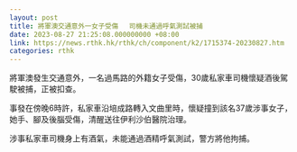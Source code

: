 ```yaml
---
layout: post
title: 將軍澳交通意外一女子受傷 　司機未通過呼氣測試被捕
date: 2023-08-27 21:25:08.000000000 +08:00
link: https://news.rthk.hk/rthk/ch/component/k2/1715374-20230827.htm
categories: rthk
---
```


將軍澳發生交通意外，一名過馬路的外籍女子受傷，30歲私家車司機懷疑酒後駕駛被捕，正被扣查。

事發在傍晚6時許，私家車沿培成路轉入文曲里時，懷疑撞到該名37歲涉事女子，她手、腳及後腦受傷，清醒送往伊利沙伯醫院治理。

涉事私家車司機身上有酒氣，未能通過酒精呼氣測試，警方將他拘捕。
